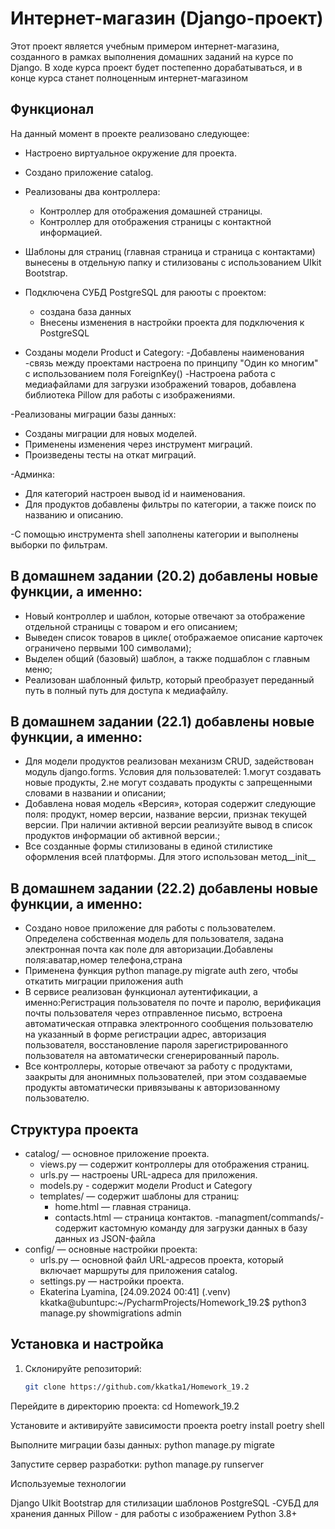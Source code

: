 # Интернет-магазин (Django-проект)

Этот проект является учебным примером интернет-магазина, созданного в рамках выполнения домашних заданий на курсе по Django. В ходе курса проект будет постепенно дорабатываться, и в конце курса станет полноценным интернет-магазином 

## Функционал

На данный момент в проекте реализовано следующее:
- Настроено виртуальное окружение для проекта.
- Создано приложение catalog.
  
- Реализованы два контроллера:
  - Контроллер для отображения домашней страницы.
  - Контроллер для отображения страницы с контактной информацией.
- Шаблоны для страниц (главная страница и страница с контактами) вынесены в отдельную папку и стилизованы с использованием UIkit Bootstrap.
  
- Подключена СУБД PostgreSQL для раюоты с проектом:
  - создана база данных
  - Внесены изменения в настройки проекта  для подключения к PostgreSQL
    
- Созданы модели Product и Category:
  -Добавлены наименования
  -связь между проектами настроена по принципу "Один ко многим" с использованием поля ForeignKey()
-Настроена работа с медиафайлами для загрузки изображений товаров, добавлена библиотека Pillow для работы с изображениями.

-Реализованы миграции базы данных:
  - Созданы миграции для новых моделей.
  - Применены изменения через инструмент миграций.
  - Произведены тесты на откат миграций.
    
-Админка:
  - Для категорий настроен вывод id и наименования.
  - Для продуктов добавлены фильтры по категории, а также поиск по названию и описанию.
    
-С помощью инструмента shell заполнены категории и выполнены выборки по фильтрам.

## В домашнем задании (20.2) добавлены новые функции, а именно:

  - Новый контроллер и шаблон, которые  отвечают за отображение отдельной страницы с товаром и его описанием;
  - Выведен список товаров в цикле( отображаемое описание карточек ограничено первыми 100 символами);
  - Выделен общий (базовый) шаблон, а также подшаблон с главным меню;
  - Реализован шаблонный фильтр, который преобразует переданный путь в полный путь для доступа к медиафайлу.


## В домашнем задании (22.1) добавлены новые функции, а именно:

  - Для модели продуктов реализован механизм CRUD, задействован модуль django.forms. Условия для пользователей:
    1.могут создавать новые продукты,
    2.не могут создавать продукты с запрещенными словами в названии и описании;
  - Добавлена новая модель «Версия», которая содержит следующие поля:
    продукт,
    номер версии,
    название версии,
    признак текущей версии.
    При наличии активной версии реализуйте вывод в список продуктов информации об активной версии.;
  - Все созданные формы стилизованы в единой стилистике оформления всей платформы. Для этого использован метод__init__

## В домашнем задании (22.2) добавлены новые функции, а именно:

  -  Создано новое приложение для работы с пользователем. Определена собственная модель для пользователя,  задана электронная почта как поле для авторизации.Добавлены поля:аватар,номер телефона,страна
  - Применена функция python manage.py migrate auth zero, чтобы откатить миграции приложения auth
  - В сервисе реализован функционал аутентификации, а именно:Регистрация пользователя по почте и паролю, верификация почты пользователя через отправленное письмо, встроена автоматическая отправка      электронного сообщения пользователю на указанный в форме регистрации адрес, авторизация пользователя, восстановление пароля зарегистрированного пользователя на автоматически сгенерированный        пароль.
 -  Все контроллеры, которые отвечают за работу с продуктами, заакрыты для анонимных пользователей, при этом создаваемые продукты автоматически привязываны к авторизованному пользователю.


## Структура проекта

- catalog/ — основное приложение проекта.
  - views.py — содержит контроллеры для отображения страниц.
  - urls.py — настроены URL-адреса для приложения.
  - models.py - содержит модели Product и Category
  - templates/ — содержит шаблоны для страниц:
    - home.html — главная страница.
    - contacts.html — страница контактов.
  -managment/commands/- содержит кастомную команду для загрузки данных в базу данных из JSON-файла
- config/ — основные настройки проекта:
  - urls.py — основной файл URL-адресов проекта, который включает маршруты для приложения catalog.
  - settings.py — настройки проекта.
  - Ekaterina Lyamina, [24.09.2024 00:41]
(.venv) kkatka@ubuntupc:~/PycharmProjects/Homework_19.2$ python3 manage.py showmigrations
admin

## Установка и настройка

1. Склонируйте репозиторий:
   ```bash
   git clone https://github.com/kkatka1/Homework_19.2

Перейдите в директорию проекта:
cd Homework_19.2

Установите и активируйте зависимости проекта
poetry install
poetry shell

Выполните миграции базы данных:
python manage.py migrate

Запустите сервер разработки:
python manage.py runserver

Используемые технологии

Django
UIkit Bootstrap для стилизации шаблонов
PostgreSQL -СУБД для хранения данных
Pillow - для работы с изображением
Python 3.8+
